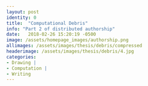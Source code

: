 ```yaml
---
layout: post
identity: 0
title:  "Computational Debris"
info: "Part 2 of distributed authorship"
date:   2018-02-26 15:20:19 -0500
image: /assets/homepage_images/authorship.png
allimages: /assets/images/thesis/debris/compressed
headerimage: /assets/images/thesis/debris/4.jpg
categories:
- Drawing |
- Computation |
- Writing
---
```


